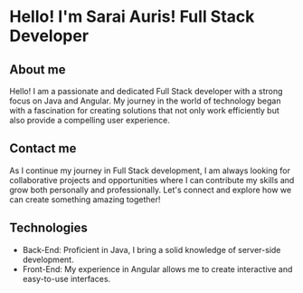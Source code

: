 # Hello! I'm Sarai Auris! Full Stack Developer

## About me
Hello! I am a passionate and dedicated Full Stack developer with a strong focus on Java and Angular. My journey in the world of technology began with a fascination for creating solutions that not only work efficiently but also provide a compelling user experience.

## Contact me
As I continue my journey in Full Stack development, I am always looking for collaborative projects and opportunities where I can contribute my skills and grow both personally and professionally. Let's connect and explore how we can create something amazing together!

## Technologies
- Back-End: Proficient in Java, I bring a solid knowledge of server-side development.
- Front-End: My experience in Angular allows me to create interactive and easy-to-use interfaces.